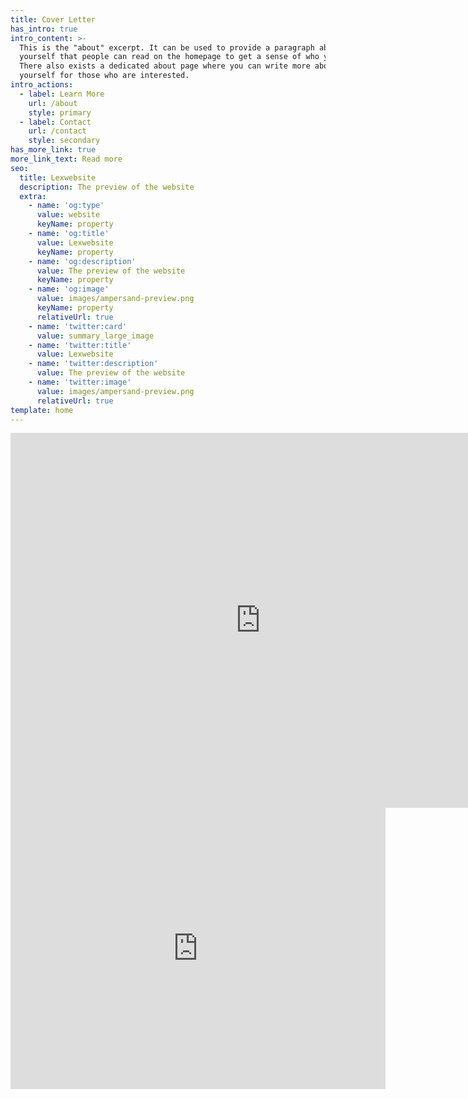 ```yaml
---
title: Cover Letter
has_intro: true
intro_content: >-
  This is the "about" excerpt. It can be used to provide a paragraph about
  yourself that people can read on the homepage to get a sense of who you are.
  There also exists a dedicated about page where you can write more about
  yourself for those who are interested.
intro_actions:
  - label: Learn More
    url: /about
    style: primary
  - label: Contact
    url: /contact
    style: secondary
has_more_link: true
more_link_text: Read more
seo:
  title: Lexwebsite
  description: The preview of the website
  extra:
    - name: 'og:type'
      value: website
      keyName: property
    - name: 'og:title'
      value: Lexwebsite
      keyName: property
    - name: 'og:description'
      value: The preview of the website
      keyName: property
    - name: 'og:image'
      value: images/ampersand-preview.png
      keyName: property
      relativeUrl: true
    - name: 'twitter:card'
      value: summary_large_image
    - name: 'twitter:title'
      value: Lexwebsite
    - name: 'twitter:description'
      value: The preview of the website
    - name: 'twitter:image'
      value: images/ampersand-preview.png
      relativeUrl: true
template: home
---
```



<iframe src="https://calendar.google.com/calendar/embed?src=b0ef8kfd2ns4v5nriu8koc1t44%40group.calendar.google.com&ctz=America%2FNew_York" style="border: 0" width="800" height="600" frameborder="0" scrolling="no"></iframe>

<iframe src="https://www.google.com/maps/embed?pb=!1m24!1m12!1m3!1d96609.41700136696!2d-74.16309089004756!3d40.826991019302575!2m3!1f0!2f0!3f0!3m2!1i1024!2i768!4f13.1!4m9!3e6!4m3!3m2!1d40.7502146!2d-74.01826059999999!4m3!3m2!1d40.87486!2d-74.13526!5e0!3m2!1sen!2sus!4v1634446990673!5m2!1sen!2sus" width="600" height="450" style="border:0;" allowfullscreen="" loading="lazy"></iframe>